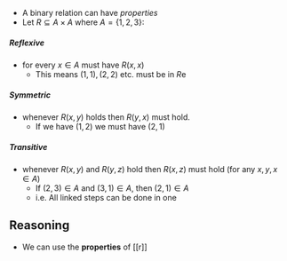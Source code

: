 - A binary relation can have *properties*
- Let $R\subseteq A\times A$ where $A=\{1,2,3\}$:
##### Reflexive
- for every $x\in A$ must have $R(x,x)$
	- This means $(1,1), (2,2)$ etc. must be in $R$e
##### Symmetric
- whenever $R(x,y)$ holds then $R(y,x)$ must hold.
	- If we have $(1,2)$ we must have $(2,1)$
##### Transitive
- whenever $R(x,y)$ and $R(y,z)$ hold then $R(x,z)$ must hold (for any $x,y,x\in A$)
	- If $(2,3)\in A$ and $(3,1)\in A$, then $(2,1)\in A$
	- i.e. All linked steps can be done in one

## Reasoning
- We can use the **properties** of [[r]]